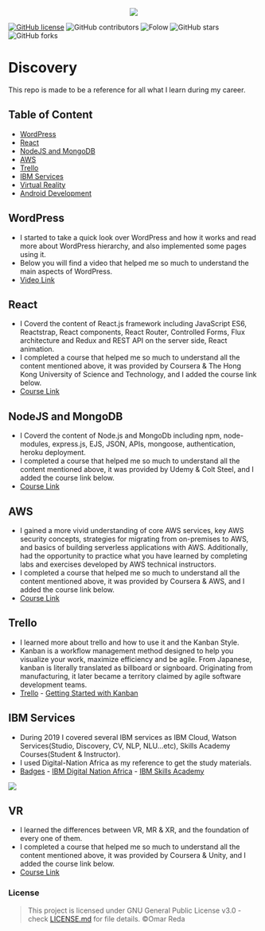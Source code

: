 
<p align="center">
  <img src="https://res.cloudinary.com/djvh0aebv/image/upload/v1592857311/Capture_zm6izm.png">
</p>

[![GitHub license](https://img.shields.io/github/license/OmarReda/Techgram)](https://github.com/OmarReda/Techgram/blob/master/LICENSE)
![GitHub contributors](https://img.shields.io/github/contributors/OmarReda/Discovery)
![Folow](https://img.shields.io/github/followers/OmarReda?label=Follow&style=social)
![GitHub stars](https://img.shields.io/github/stars/OmarReda/Discovery?style=social)
![GitHub forks](https://img.shields.io/github/forks/OmarReda/Discovery?style=social)
 
# Discovery
This repo is made to be a reference for all what I learn during my career.


## Table of Content
* [WordPress](#wordpress)
* [React](#react)
* [NodeJS and MongoDB](#nodejs-and-mongodb)
* [AWS](#aws)
* [Trello](#trello)
* [IBM Services](#ibm-services)
* [Virtual Reality](#vr)
* [Android Development](#android-development)


## WordPress
* I started to take a quick look over WordPress and how it works and read more about WordPress hierarchy, and also implemented some pages using it.
* Below you will find a video that helped me so much to understand the main aspects of WordPress.
* [Video Link](https://www.youtube.com/watch?v=MsRhxl_zk5A)


## React
* I Coverd the content of React.js framework including JavaScript ES6, Reactstrap, React components, React Router, Controlled Forms, Flux architecture and Redux and REST API on the server side, React animation.
* I completed a course that helped me so much to understand all the content mentioned above, it was provided by Coursera & The Hong Kong University of Science and Technology, and I added the course link below.
* [Course Link](https://www.coursera.org/programs/alexandria-university-on-coursera-sm-odvas?collectionId=&productId=yG1EARC8EeiWoAqBnMlvMg&productType=course&showMiniModal=true)


## NodeJS and MongoDB
* I Coverd the content of Node.js and MongoDb including npm, node-modules, express.js, EJS, JSON, APIs, mongoose, authentication, heroku deployment.
* I completed a course that helped me so much to understand all the content mentioned above, it was provided by Udemy & Colt Steel, and I added the course link below.
* [Course Link](https://www.udemy.com/course/the-web-developer-bootcamp/)


## AWS
* I gained a more vivid understanding of core AWS services, key AWS security concepts, strategies for migrating from on-premises to AWS, and basics of building serverless applications with AWS. Additionally, had the opportunity to practice what you have learned by completing labs and exercises developed by AWS technical instructors.
* I completed a course that helped me so much to understand all the content mentioned above, it was provided by Coursera & AWS, and I added the course link below.
* [Course Link](https://www.coursera.org/specializations/aws-fundamentals)


## Trello
* I learned more about trello and how to use it and the Kanban Style.
* Kanban is a workflow management method designed to help you visualize your work, maximize efficiency and be agile. From Japanese, kanban is literally translated as billboard or signboard. Originating from manufacturing, it later became a territory claimed by agile software development teams.
* [Trello](https://trello.com/) - [Getting Started with Kanban](https://kanbanize.com/kanban-resources/getting-started/what-is-kanban#:~:text=Kanban%20is%20a%20workflow%20management,by%20agile%20software%20development%20teams.)


## IBM Services
* During 2019 I covered several IBM services as IBM Cloud, Watson Services(Studio, Discovery, CV, NLP, NLU...etc), Skills Academy Courses(Student & Instructor).
* I used Digital-Nation Africa as my reference to get the study materials.
* [Badges](https://www.youracclaim.com/users/omar-reda291/badges) - [IBM Digital Nation Africa](https://developer.ibm.com/digitalnation/africa/) - [IBM Skills Academy](https://www-03.ibm.com/services/weblectures/meap/)

<img src="https://res.cloudinary.com/djvh0aebv/image/upload/v1593673813/Capture_sph2y8.png">


## VR
* I learned the differences between VR, MR & XR, and the foundation of every one of them.
* I completed a course that helped me so much to understand all the content mentioned above, it was provided by Coursera & Unity, and I added the course link below.
* [Course Link](https://www.coursera.org/programs/alexandria-university-on-coursera-sm-odvas/browse?productId=Lpbv_HTgEeilthKOJg0q_A&productType=s12n&query=VR&showMiniModal=true)


### License
> This project is licensed under GNU General Public License v3.0 - check <a href="https://github.com/OmarReda/Discovery/blob/master/LICENSE">LICENSE.md</a> for file details. ©Omar Reda
